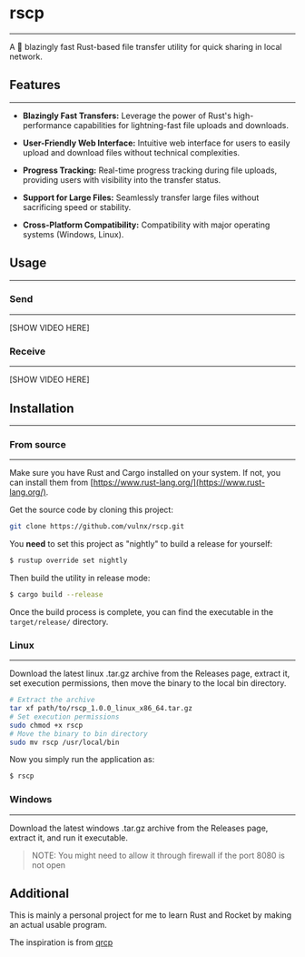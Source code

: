 # rscp

---

A :rocket: blazingly fast Rust-based file transfer utility for quick sharing in local network.

## Features

---

- **Blazingly Fast Transfers:** Leverage the power of Rust's high-performance capabilities for lightning-fast file uploads and downloads.

- **User-Friendly Web Interface:** Intuitive web interface for users to easily upload and download files without technical complexities.

- **Progress Tracking:** Real-time progress tracking during file uploads, providing users with visibility into the transfer status.

- **Support for Large Files:** Seamlessly transfer large files without sacrificing speed or stability.

- **Cross-Platform Compatibility:** Compatibility with major operating systems (Windows, Linux).

## Usage

---

### Send

---

[SHOW VIDEO HERE]



### Receive

---

[SHOW VIDEO HERE]



## Installation

---

### From source

---

Make sure you have Rust and Cargo installed on your system. If not, you can install them from [https://www.rust-lang.org/](https://www.rust-lang.org/).

Get the source code by cloning this project:

```bash
git clone https://github.com/vulnx/rscp.git
```

You **need** to set this project as "nightly" to build a release for yourself:

```bash
$ rustup override set nightly
```

Then build the utility in release mode:

```bash
$ cargo build --release
```

Once the build process is complete, you can find the executable in the `target/release/` directory.

### Linux

---

Download the latest linux .tar.gz archive from the Releases page, extract it, set execution permissions, then move the binary to the local bin directory.

```bash
# Extract the archive
tar xf path/to/rscp_1.0.0_linux_x86_64.tar.gz
# Set execution permissions
sudo chmod +x rscp
# Move the binary to bin directory
sudo mv rscp /usr/local/bin
```

Now you simply run the application as:

```bash
$ rscp
```

### Windows

---

Download the latest windows .tar.gz archive from the Releases page, extract it, and run it executable.

> NOTE: You might need to allow it through firewall if the port 8080 is not open



## Additional

This is mainly a personal project for me to learn Rust and Rocket by making an actual usable program.

The inspiration is from [qrcp](https://github.com/claudiodangelis/qrcp)
